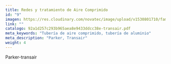 ```yaml
---
title: Redes y tratamiento de Aire Comprimido
id: "9"
imagen: https://res.cloudinary.com/novatec/image/upload/v1530801710/familias/3d73730cdd61787a39f72a58c9f4a34a-aire-comprimido.jpg
link: ""
catalogo: 92a1d257c293b965aea8e9433ddcc38e-transair.pdf
meta_keywords: "Tubería de aire comprimido, tubería de aluminio"
meta_description: "Parker, Transair"
weight: 4
---
```


Parker-transair
